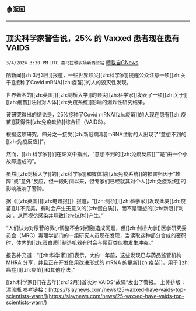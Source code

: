 ###  [:house:返回](README.md)
---


## 顶尖科学家警告说，25% 的 Vaxxed 患者现在患有 VAIDS
`3/4/2024 3:30 PM UTC 喜马拉雅农场新西兰站` [轉載自GNews](https://gnews.org/articles/2364153)

酷新闻[[zh:3月3日]]报道，一些世界顶尖[[zh:科学家]]提醒公众注意一项[[zh:关于]]接种了Covid mRNA[[zh:疫苗]]的人的毁灭性发现。

世界著名的[[zh:英国]][[zh:剑桥大学]]的顶尖[[zh:科学家]]发表了一项[[zh:关于]][[zh:疫苗]]注射对人体[[zh:免疫系统]]影响的爆炸性研究结果。

该研究得出的结论是，25%接种了Covid mRNA[[zh:疫苗]]的人现在患有[[zh:疫苗]]获得性[[zh:免疫缺陷]]综合征（VAIDS）。

根据这项研究，四分之一接受[[zh:新冠病毒]]mRNA注射的人出现了“意想不到的[[zh:免疫反应]]”。

然而，[[zh:科学家]]们在论文中指出，“意想不到的[[zh:免疫反应]]””是“由一个小故障造成的”。

虽然[[zh:剑桥大学]]的[[zh:科学家]]和媒体将[[zh:免疫系统]]的损害归因于“故障”或“意外”反应，但一段时间以来，但专家们已经就其对个人[[zh:免疫系统]]的影响敲响了警钟。

据《[[zh:英国]][[zh:电讯报]]》报道，“[[zh:剑桥]][[zh:科学家]]发现此类[[zh:疫苗]]并不完美，有时会产生无意义的[[zh:蛋白质]]，而不是理想的[[zh:新冠]]‘刺突’，从而模仿感染并导致[[zh:抗体]]产生。”

“人们认为对尿苷的微小调整不会对细胞造成问题，但[[zh:剑桥大学]]医学研究委员会（MRC）毒理学部门的一组研究人员现在发现，当读取这种部分合成的密码时，体内的[[zh:蛋白质]]制造机器有时会与尿苷类似物发生冲突。”

报告补充道：“[[zh:科学家]]们表示，大约一年前，这些发现已与药品监管机构 MHRA 分享，并且正在开发使用改进形式的 mRNA 的更新[[zh:疫苗]]，用于[[zh:癌症]][[zh:疫苗]]和其他疗法。”

[[zh:科学家]]们在去年[[zh:12月]]首次对 VAIDS“故障”发出了警报。
上传排版：漂流瓶
 参考链接：[https://slaynews.com/news/25-vaxxed-have-vaids-top-scientists-warn/](https://slaynews.com/news/25-vaxxed-have-vaids-top-scientists-warn/)
